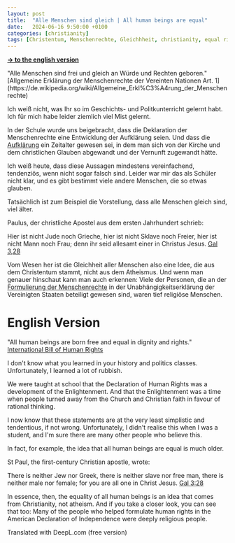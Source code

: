 ```yaml
---
layout: post
title:  "Alle Menschen sind gleich | All human beings are equal"
date:   2024-06-16 9:50:00 +0100
categories: [christianity]
tags: [Christentum, Menschenrechte, Gleichhheit, christianity, equal rights]
---
```

**<a href="#English">-> to the english version</a>**

<a id="German"/>
"Alle Menschen sind frei und gleich an Würde und Rechten geboren."
[Allgemeine Erklärung der Menschenrechte der Vereinten Nationen Art. 1](https://de.wikipedia.org/wiki/Allgemeine_Erkl%C3%A4rung_der_Menschenrechte)

Ich weiß nicht, was Ihr so im Geschichts- und Politkunterricht gelernt habt. Ich für mich habe leider ziemlich viel Mist gelernt.

In der Schule wurde uns beigebracht, dass die Deklaration der Menschenrechte eine Entwicklung der Aufklärung seien. Und dass die [Aufklärung](https://de.wikipedia.org/wiki/Aufkl%C3%A4rung) ein Zeitalter gewesen sei, in dem man sich von der Kirche und dem christlichen Glauben abgewandt und der Vernunft zugewandt hätte.

Ich weiß heute, dass diese Aussagen mindestens vereinfachend, tendenziös, wenn nicht sogar falsch sind.
Leider war mir das als Schüler nicht klar, und es gibt bestimmt viele andere Menschen, die so etwas glauben.

Tatsächlich ist zum Beispiel die Vorstellung, dass alle Menschen gleich sind, viel älter.

Paulus, der christliche Apostel aus dem ersten Jahrhundert schrieb:

Hier ist nicht Jude noch Grieche, hier ist nicht Sklave noch Freier, hier ist nicht Mann noch Frau; denn ihr seid allesamt einer in Christus Jesus.
[Gal 3,28](https://www.bibleserver.com/LUT/Galater3,28)

Vom Wesen her ist die Gleichheit aller Menschen also eine Idee, die aus dem Christentum stammt, nicht aus dem Atheismus.
Und wenn man genauer hinschaut kann man auch erkennen: Viele der Personen, die an der [Formulierung der Menschenrechte](https://de.wikipedia.org/wiki/Unabh%C3%A4ngigkeitserkl%C3%A4rung_der_Vereinigten_Staaten#Pr%C3%A4ambel) in der Unabhängigkeitserklärung der Vereinigten Staaten beteiligt gewesen sind, waren tief religiöse Menschen.

<a id="English"/>

# English Version

"All human beings are born free and equal in dignity and rights."
[International Bill of Human Rights](http://www.un-documents.net/a3r217.htm)

I don't know what you learned in your history and politics classes. Unfortunately, I learned a lot of rubbish.

We were taught at school that the Declaration of Human Rights was a development of the Enlightenment. And that the Enlightenment was a time when people turned away from the Church and Christian faith in favour of rational thinking.

I now know that these statements are at the very least simplistic and tendentious, if not wrong. Unfortunately, I didn't realise this when I was a student, and I'm sure there are many other people who believe this.

In fact, for example, the idea that all human beings are equal is much older.

St Paul, the first-century Christian apostle, wrote:

There is neither Jew nor Greek, there is neither slave nor free man, there is neither male nor female; for you are all one in Christ Jesus.
[Gal 3:28](https://www.biblegateway.com/passage/?search=Gal+3%3A28&version=WEB)

In essence, then, the equality of all human beings is an idea that comes from Christianity, not atheism. And if you take a closer look, you can see that too: Many of the people who helped formulate human rights in the American Declaration of Independence were deeply religious people.

Translated with DeepL.com (free version)
